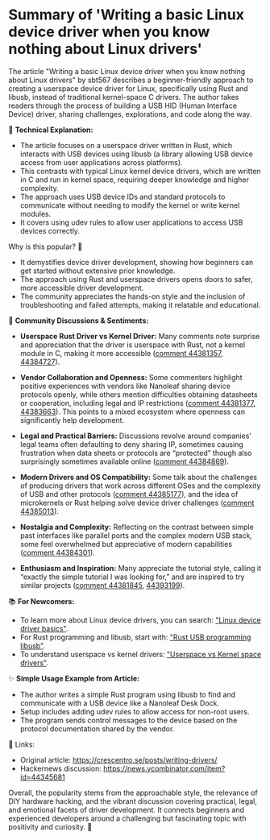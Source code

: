# Summary of 'Writing a basic Linux device driver when you know nothing about Linux drivers'

The article "Writing a basic Linux device driver when you know nothing about Linux drivers" by sbt567 describes a beginner-friendly approach to creating a userspace device driver for Linux, specifically using Rust and libusb, instead of traditional kernel-space C drivers. The author takes readers through the process of building a USB HID (Human Interface Device) driver, sharing challenges, explorations, and code along the way.

🔧 **Technical Explanation:**
- The article focuses on a userspace driver written in Rust, which interacts with USB devices using libusb (a library allowing USB device access from user applications across platforms).
- This contrasts with typical Linux kernel device drivers, which are written in C and run in kernel space, requiring deeper knowledge and higher complexity.
- The approach uses USB device IDs and standard protocols to communicate without needing to modify the kernel or write kernel modules.
- It covers using udev rules to allow user applications to access USB devices correctly.

Why is this popular? 🤔
- It demystifies device driver development, showing how beginners can get started without extensive prior knowledge.
- The approach using Rust and userspace drivers opens doors to safer, more accessible driver development.
- The community appreciates the hands-on style and the inclusion of troubleshooting and failed attempts, making it relatable and educational.

💬 **Community Discussions & Sentiments:**
- **Userspace Rust Driver vs Kernel Driver:** Many comments note surprise and appreciation that the driver is userspace with Rust, not a kernel module in C, making it more accessible ([comment 44381357](https://news.ycombinator.com/item?id=44381357), [44384727](https://news.ycombinator.com/item?id=44384727)).

- **Vendor Collaboration and Openness:** Some commenters highlight positive experiences with vendors like Nanoleaf sharing device protocols openly, while others mention difficulties obtaining datasheets or cooperation, including legal and IP restrictions ([comment 44381377](https://news.ycombinator.com/item?id=44381377), [44383663](https://news.ycombinator.com/item?id=44383663)). This points to a mixed ecosystem where openness can significantly help development.

- **Legal and Practical Barriers:** Discussions revolve around companies’ legal teams often defaulting to deny sharing IP, sometimes causing frustration when data sheets or protocols are “protected” though also surprisingly sometimes available online ([comment 44384869](https://news.ycombinator.com/item?id=44384869)).

- **Modern Drivers and OS Compatibility:** Some talk about the challenges of producing drivers that work across different OSes and the complexity of USB and other protocols ([comment 44385177](https://news.ycombinator.com/item?id=44385177)), and the idea of microkernels or Rust helping solve device driver challenges ([comment 44385013](https://news.ycombinator.com/item?id=44385013)).

- **Nostalgia and Complexity:** Reflecting on the contrast between simple past interfaces like parallel ports and the complex modern USB stack, some feel overwhelmed but appreciative of modern capabilities ([comment 44384301](https://news.ycombinator.com/item?id=44384301)).

- **Enthusiasm and Inspiration:** Many appreciate the tutorial style, calling it “exactly the simple tutorial I was looking for,” and are inspired to try similar projects ([comment 44381845](https://news.ycombinator.com/item?id=44381845), [44393199](https://news.ycombinator.com/item?id=44393199)).

📚 **For Newcomers:**
- To learn more about Linux device drivers, you can search: ["Linux device driver basics"](https://www.google.com/search?q=Linux+device+driver+basics).
- For Rust programming and libusb, start with: ["Rust USB programming libusb"](https://www.google.com/search?q=Rust+USB+programming+libusb).
- To understand userspace vs kernel drivers: ["Userspace vs Kernel space drivers"](https://www.google.com/search?q=Userspace+vs+Kernel+space+drivers).

✨ **Simple Usage Example from Article:**
- The author writes a simple Rust program using libusb to find and communicate with a USB device like a Nanoleaf Desk Dock.
- Setup includes adding udev rules to allow access for non-root users.
- The program sends control messages to the device based on the protocol documentation shared by the vendor.

🔗 Links:
- Original article: https://crescentro.se/posts/writing-drivers/
- Hackernews discussion: https://news.ycombinator.com/item?id=44345681

Overall, the popularity stems from the approachable style, the relevance of DIY hardware hacking, and the vibrant discussion covering practical, legal, and emotional facets of driver development. It connects beginners and experienced developers around a challenging but fascinating topic with positivity and curiosity. 🚀